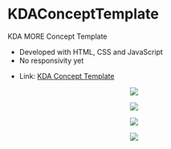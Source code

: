 # KDAConceptTemplate
KDA MORE Concept Template
<ul>
  <li> Developed with HTML, CSS and JavaScript </li>
  <li> No responsivity yet </li>
  <li> <p>Link: <a href="https://isadoraalmeida.github.io/KDAConceptTemplate/">KDA Concept Template</a></p> </li>
</ul>


<p align="center">
<img src="https://1.bp.blogspot.com/-Lsb9Ui2fLTs/X5oMVYAoAMI/AAAAAAAAcRU/XaSKYXpzIVQ3EPF7y-ZrAKSttDOQT6VPgCLcBGAsYHQ/s1891/Captura%2Bde%2BTela%2B2020-10-28%2Ba%25CC%2580s%2B21.25.49.png">
</p>
<p align="center">
<img src="https://1.bp.blogspot.com/-HZB6JPFpom0/X5oOY9EZGPI/AAAAAAAAcRs/mzcTFYbOrJ0Ab_3G3hCxsXXFA1LZg7STgCLcBGAsYHQ/s1901/Captura%2Bde%2BTela%2B2020-10-28%2Ba%25CC%2580s%2B21.34.48.png">
</p>
<p align="center">
<img src="https://1.bp.blogspot.com/-o06vngkqIaI/X5oMVpTugpI/AAAAAAAAcRY/OnylLqmyia0HvJNKY0_TimjWnu9EcDjqQCLcBGAsYHQ/s1894/Captura%2Bde%2BTela%2B2020-10-28%2Ba%25CC%2580s%2B21.26.06.png">
</p>
<p align="center">
<img src="https://1.bp.blogspot.com/-RCNkobvXXGM/X5oMVgjpo5I/AAAAAAAAcRc/EvvhOjdPlRE9FMr2Lu3YMlHp4fzR0LYLgCLcBGAsYHQ/s1892/Captura%2Bde%2BTela%2B2020-10-28%2Ba%25CC%2580s%2B21.26.15.png">
</p>
